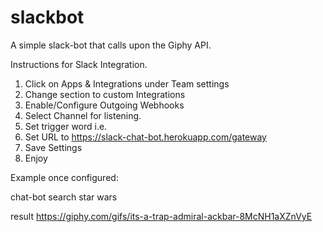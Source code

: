 # slackbot

A simple slack-bot that calls upon the Giphy API.

Instructions for Slack Integration.

1. Click on Apps & Integrations under Team settings
2. Change section to custom Integrations
3. Enable/Configure Outgoing Webhooks
4. Select Channel for listening.
5. Set trigger word i.e.
6. Set URL to https://slack-chat-bot.herokuapp.com/gateway
7. Save Settings
8. Enjoy

Example once configured:

chat-bot search star wars

result https://giphy.com/gifs/its-a-trap-admiral-ackbar-8McNH1aXZnVyE
